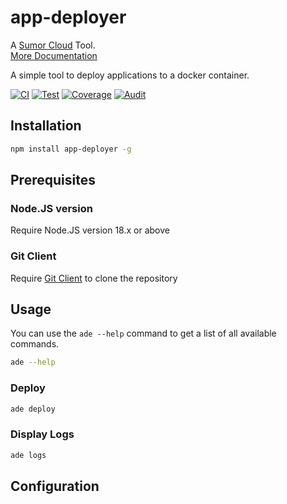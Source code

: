 # app-deployer

A [Sumor Cloud](https://sumor.cloud) Tool.  
[More Documentation](https://sumor.cloud/app-deployer)

A simple tool to deploy applications to a docker container.

[![CI](https://github.com/sumor-cloud/app-deployer/actions/workflows/ci.yml/badge.svg)](https://github.com/sumor-cloud/app-deployer/actions/workflows/ci.yml)
[![Test](https://github.com/sumor-cloud/app-deployer/actions/workflows/ut.yml/badge.svg)](https://github.com/sumor-cloud/app-deployer/actions/workflows/ut.yml)
[![Coverage](https://github.com/sumor-cloud/app-deployer/actions/workflows/coverage.yml/badge.svg)](https://github.com/sumor-cloud/app-deployer/actions/workflows/coverage.yml)
[![Audit](https://github.com/sumor-cloud/app-deployer/actions/workflows/audit.yml/badge.svg)](https://github.com/sumor-cloud/app-deployer/actions/workflows/audit.yml)

## Installation

```bash
npm install app-deployer -g
```

## Prerequisites

### Node.JS version

Require Node.JS version 18.x or above

### Git Client

Require [Git Client](https://git-scm.com/) to clone the repository

## Usage

You can use the `ade --help` command to get a list of all available commands.

```bash
ade --help
```

### Deploy

```bash
ade deploy
```

### Display Logs

```bash
ade logs
```

## Configuration
